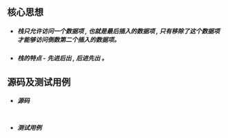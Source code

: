 ## 核心思想

* ##### 栈只允许访问一个数据项 , 也就是最后插入的数据项 , 只有移除了这个数据项才能够访问倒数第二个插入的数据项。
* ##### 栈的特点 - 先进后出 , 后进先出 。

## 源码及测试用例

* ##### 源码

```java

```

* ##### 测试用例

```java

```



